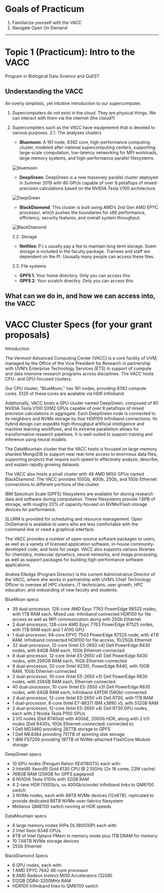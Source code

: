 # Goals of Practicum

1. Familiarize yourself with the VACC
2. Navigate Open On Demand
---
# Topic 1 (Practicum): Intro to the VACC
Program in Biological Data Science and QuEST

## Understanding the VACC
An overly simplistic, yet intuitive introduction to our supercomputer.

1. Supercomputers do not exist in the cloud. They are physical things. We can interact with them via the internet (the cloiud?)
2. Supercompiters such as the VACC have equipmemnt that is devoted to various purposes. 
2.1. The analyses clusters
	* **Bluemoon**: A 161 node, 8392 core, high-performance computing cluster, modeled after national supercomputing centers, supporting large-scale computation, low-latency networking for MPI workloads, large memory systems, and high-performance parallel ﬁlesystems.
	
	![bluemoon](https://www.uvm.edu/sites/default/files/Vermont-Advanced-Computing-Core/bluemoon-logo_240x140.png)
	* **DeepGreen**: DeepGreen is a new massively parallel cluster deployed in Summer 2019 with 80 GPUs capable of over 8 petaﬂops of mixed-precision calculations based on the NVIDIA Tesla V100 architecture.
	
	![DeepGreen](https://www.uvm.edu/sites/default/files/Vermont-Advanced-Computing-Core/deepgreen-logo_240x140.png)

	* **BlackDiamond**: This cluster is built using AMD’s 2nd Gen AMD EPYC processor, which pushes the boundaries for x86 performance, efficiency, security features, and overall system throughput.

	![BlackDiamond](https://www.uvm.edu/sites/default/files/Vermont-Advanced-Computing-Core/blackdiamond-logo_240x140.png)

	2.2. Storage 
	* **Netfiles:** P.I.s usually pay a fee to maintain long term storage. Soem storage is included in the faculty package. Trainees and staff are dependent on the PI. Ususally many people can access these files.

	2.3. File systems
	
	* **GPFS 1**: Your home directory. Only you can access this.  
	* **GPFS 2**: Your scratch directiry. Only you can access this.  

## What can we do in, and how we can access into, the VACC



# VACC Cluster Specs (for your grant proposals)

Introduction

The Vermont Advanced Computing Center (VACC) is a core facility of UVM, managed by the Office of the Vice President for Research in partnership with UVM’s Enterprise Technology Services (ETS) in support of compute and data intensive research programs across disciplines. The VACC hosts CPU- and GPU-focused clusters.  

Our CPU cluster, “BlueMoon,” has 161 nodes, providing 8392 compute cores.  5120 of these cores are available via HDR Infiniband.

Additionally, VACC hosts a GPU cluster named DeepGreen, composed of 80 NVIDIA Tesla V100 SXM2 GPUs capable of over 8 petaflops of mixed precision calculations in aggregate. Each DeepGreen node is connected to its neighbors and NVMe storage by four HDR100 Infiniband connections. Its hybrid design can expedite high-throughput artificial intelligence and machine learning workflows, and its extreme parallelism allows for transformative research pipelines. It is well-suited to support training and inference using neural models.

The DataMountain cluster that the VACC hosts is focused on large-memory sharded MongoDB to support near real-time access to enormous data files, supporting projects that require such speed to effectively analyze, describe, and explain rapidly growing datasets.

The VACC also hosts a small cluster with 48 AMD MI50 GPUs named BlackDiamond. The VACC provides 100Gb, 40Gb, 25Gb, and 10Gb Ethernet connections to different portions of the cluster.
  
IBM Spectrum Scale (GPFS) filesystems are available for storing research data and software during computation.  These filesystems provide 1.6PB of storage, with roughly 20% of capacity housed on NVMe/Flash storage devices for performance.

SLURM is provided for scheduling and resource management. Open OnDemand is available to users who are less comfortable with the command-line or need a graphical interface.

The VACC provides a number of open-source software packages to users, as well as a variety of licensed application software, in-house community-developed code, and tools for usage. VACC also supports various libraries for chemistry, molecular dynamics, neural networks, and image processing, as well as support packages for building high-performance software applications.

Andrea Elledge (Program Director) is the current Administrative Director of the VACC, where she works in partnership with UVM’s Chief Technology Officer to oversee all HPC clusters, IT technicians, user growth, HPC education, and onboarding of new faculty and students. 

BlueMoon specs
*	39 dual-processor, 128-core AMD Epyc 7763 PowerEdge R6525 nodes, with 1TB RAM each. Mixed use: Infiniband connected HDR100 for file access as well as MPI communication along with 25Gb Ethernet
*	2 dual-processor, 128-core AMD Epyc 7763 PowerEdge R7525 nodes, with 1TB RAM each and 1 A100 GPU
*	1 dual-processor, 64-core EPYC 7543 PowerEdge R7525 node, with 4TB RAM. Infiniband connected HDR100 for file access, 10/25Gb Ethernet
*	32 dual-processor, 12-core (Intel E5-2650 v4) Dell PowerEdge R430 nodes, with 64GB RAM each, 10Gb Ethernet-connected
*	8 dual-processor, 12-core (Intel E5-2650 v4) Dell PowerEdge R430 nodes, with 256GB RAM each, 10Gb Ethernet-connected
*	9 dual-processor, 20 core (Intel 6230), PowerEdge R440, with 10GB RAM, 10Gb Ethernet-connected
*	3 dual-processor, 10-core (Intel E5-2650 v3) Dell PowerEdge R630 nodes, with 256GB RAM each, Ethernet-connected
*	40 dual-processor, 10-core (Intel E5-2650 v3) Dell PowerEdge R630 nodes, with 64GB RAM each, Inﬁniband 4XFDR (56Gb)-connected
*	2 dual-processor, 12-core (Intel E5-2650 v4) Dell R730, with 1TB RAM
*	1 dual-processor, 8-core (Intel E7-8837) IBM x3690 x5, with 512GB RAM
*	2 dual-processor, 12-core (Intel E5-2650 v4) Dell R730 GPU nodes, each with 2 Nvidia Tesla P100 GPUs
*	2 I/O nodes (Dell R740xd) with 40GbE, 200Gb HDR, along with 2 I/O nodes (Dell R430s, 10Gb Ethernet-connected) connected to:
*	1 Dell MD3460 providing 287TB storage to GPFS
*	1 Dell ME4084 providing 751TB of spinning disk storage
*	1 IBM FS7200 providing 187TB of NVMe-attached FlashCore Module storage
 
 
DeepGreen specs
*	10 GPU nodes (Penguin Relion XE4118GTS) each with:
*	2 Intel(R) Xeon(R) Gold 6130 CPU @ 2.10GHz (2x 16 cores, 22M cache)
*	768GB RAM (256GB for GPFS pagepool)
*	8 NVIDIA Tesla V100s with 32GB RAM
*	4 2-lane HDR (100Gb/s, so 400Gb/s/node) Inﬁniband links to QM8700 switch
*	2 NVMe nodes, each with 88TB NVMe devices (12x8TB), replicated to provide dedicated 88TB NVMe-over-fabrics ﬁlesystem
*	Mellanox QM8700 switch running at HDR speeds


DataMountain specs
*	8 large memory nodes (HPe DL380G10P) each with:
*	2 Intel Xeon 6348 CPUs
*	8TB of Intel Optane PMem in memory mode plus 1TB DRAM for memory
*	10 7.68TB NVMe storage devices
*	25Gb Ethernet


BlackDiamond Specs
*	6 GPU nodes, each with:
*	1 AMD EPYC 7642 48-core processor
*	8 AMD Radeon Instinct MI50 Accelerators (32GB)
*	512GB DDR4-3200MHz RAM
*	HDR100 Infiniband links to QM8700 switch



